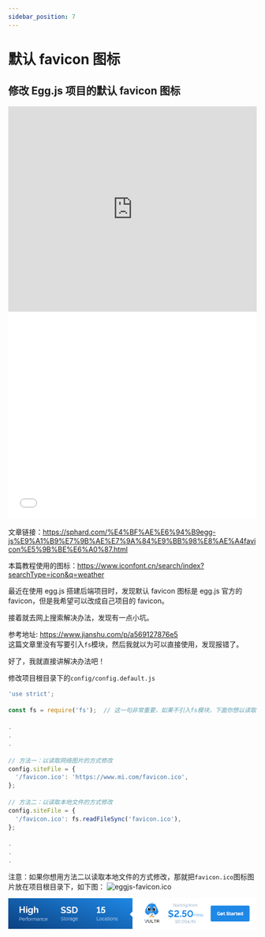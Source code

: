 ```yaml
---
sidebar_position: 7
---
```


# 默认 favicon 图标

## 修改 Egg.js 项目的默认 favicon 图标

<iframe width="100%" height="415" src="https://www.youtube.com/embed/s8FSD9WGoUw" frameborder="0" allow="accelerometer; autoplay; encrypted-media; gyroscope; picture-in-picture" allowfullscreen></iframe>
<iframe width="100%" height="415" src="//player.bilibili.com/player.html?aid=242814417&bvid=BV1Te411s7rm&cid=179762385&page=1" scrolling="no" border="0" frameborder="no" framespacing="0" allowfullscreen="true"> </iframe>

文章链接：https://sphard.com/%E4%BF%AE%E6%94%B9egg-js%E9%A1%B9%E7%9B%AE%E7%9A%84%E9%BB%98%E8%AE%A4favicon%E5%9B%BE%E6%A0%87.html

本篇教程使用的图标：https://www.iconfont.cn/search/index?searchType=icon&q=weather

最近在使用 egg.js 搭建后端项目时，发现默认 favicon 图标是 egg.js 官方的 favicon，但是我希望可以改成自己项目的 favicon。

接着就去网上搜索解决办法，发现有一点小坑。

参考地址: https://www.jianshu.com/p/a569127876e5<br />
这篇文章里没有写要引入`fs`模块，然后我就以为可以直接使用，发现报错了。

好了，我就直接讲解决办法吧！

修改项目根目录下的`config/config.default.js`

```js showLineNumbers' title="config/config.default.js"
'use strict';

const fs = require('fs');  // 这一句非常重要，如果不引入fs模块，下面你想以读取本地文件方式修改的话就会报错。

.
.
.

// 方法一：以读取网络图片的方式修改
config.siteFile = {
  '/favicon.ico': 'https://www.mi.com/favicon.ico',
};

// 方法二：以读取本地文件的方式修改
config.siteFile = {
  '/favicon.ico': fs.readFileSync('favicon.ico'),
};

.
.
.
```

注意：如果你想用方法二以读取本地文件的方式修改，那就把`favicon.ico`图标图片放在项目根目录下，如下图：
![eggjs-favicon.ico](https://i.loli.net/2020/01/31/nA7XtExrlbzKWH1.png)

<a href="https://www.vultr.com/?ref=9634529-9J">![](./images/banner_1.png)</a>
